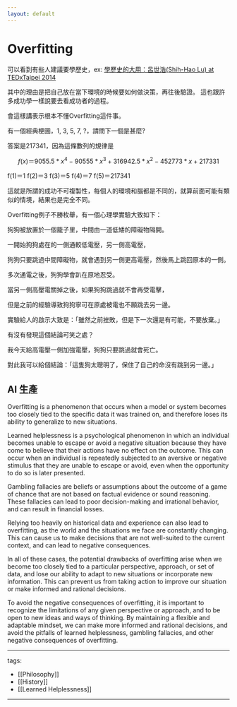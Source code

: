 ```yaml
---
layout: default
---
```


# Overfitting

可以看到有些人建議要學歷史，ex: [學歷史的大用：呂世浩(Shih-Hao Lu) at TEDxTaipei 2014](https://www.youtube.com/watch?v=Ap0w3PgSK7g)

其中的理由是把自己放在當下環境的時候要如何做決策，再往後驗證。 這也跟許多成功學一樣說要去看成功者的過程。

會這樣講表示根本不懂Overfitting這件事。

有一個經典梗圖，1, 3, 5, 7, ?，請問下一個是甚麼?

答案是217341，因為這條數列的規律是

$$ f(x) ＝ 9055.5 * x^4 - 90555 * x^3 + 316942.5 * x^2 - 452773 * x + 217331 $$

f(1)＝1
f(2)＝3
f(3)＝5
f(4)＝7
f(5)＝217341

這就是所謂的成功不可複製性，每個人的環境和腦都是不同的，就算前面可能有類似的情境，結果也是完全不同。

Overfitting例子不勝枚舉，有一個心理學實驗大致如下：

狗狗被放置於一個籠子里，中間由一道低矮的障礙物隔開。

一開始狗狗處在的一側通較低電壓，另一側高電壓，

狗狗只要跳過中間障礙物，就會遇到另一側更高電壓，然後馬上跳回原本的一側。

多次通電之後，狗狗學會趴在原地忍受。

當另一側高壓電關掉之後，如果狗狗跳過就不會再受電擊，

但是之前的經驗導致狗狗寧可在原處被電也不願跳去另一邊。

實驗給人的啟示大致是：「雖然之前挫敗，但是下一次還是有可能，不要放棄。」

有沒有發現這個結論可笑之處？

我今天給高電壓一側加強電壓，狗狗只要跳過就會死亡。

對此我可以給個結論：「這隻狗太聰明了，保住了自己的命沒有跳到另一邊。」


## AI 生產

Overfitting is a phenomenon that occurs when a model or system becomes too closely tied to the specific data it was trained on, and therefore loses its ability to generalize to new situations.

Learned helplessness is a psychological phenomenon in which an individual becomes unable to escape or avoid a negative situation because they have come to believe that their actions have no effect on the outcome. This can occur when an individual is repeatedly subjected to an aversive or negative stimulus that they are unable to escape or avoid, even when the opportunity to do so is later presented.

Gambling fallacies are beliefs or assumptions about the outcome of a game of chance that are not based on factual evidence or sound reasoning. These fallacies can lead to poor decision-making and irrational behavior, and can result in financial losses.

Relying too heavily on historical data and experience can also lead to overfitting, as the world and the situations we face are constantly changing. This can cause us to make decisions that are not well-suited to the current context, and can lead to negative consequences.

In all of these cases, the potential drawbacks of overfitting arise when we become too closely tied to a particular perspective, approach, or set of data, and lose our ability to adapt to new situations or incorporate new information. This can prevent us from taking action to improve our situation or make informed and rational decisions.

To avoid the negative consequences of overfitting, it is important to recognize the limitations of any given perspective or approach, and to be open to new ideas and ways of thinking. By maintaining a flexible and adaptable mindset, we can make more informed and rational decisions, and avoid the pitfalls of learned helplessness, gambling fallacies, and other negative consequences of overfitting.

---
tags:
  - [[Philosophy]]
  - [[History]]
  - [[Learned Helplessness]]
  
---

